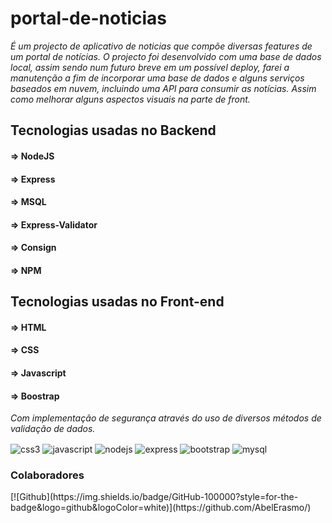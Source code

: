 # portal-de-noticias

<i>É um projecto de aplicativo de noticias que compõe diversas features de um portal de notícias. O projecto foi desenvolvido com uma base de dados local, assim sendo num futuro breve em um possível deploy, farei a manutenção a fim de incorporar uma base de dados  e alguns serviços baseados em nuvem, incluindo uma API para consumir as notícias. Assim como melhorar alguns aspectos visuais na parte de front.</i>

## Tecnologias usadas no Backend
   #### => NodeJS
   #### => Express
   #### => MSQL
   #### => Express-Validator
   #### => Consign
   #### => NPM

 ## Tecnologias usadas no Front-end
   #### => HTML
   #### => CSS
   #### => Javascript
   #### => Boostrap
<i>Com implementação de segurança através do uso de diversos métodos de validação de dados.</i>

 <div style="display: inline-block">
    <img align="center" alt="css3" src="https://img.shields.io/badge/CSS3-1572B6?style=for-the-badge&logo=css3&logoColor=white" />
    <img align="center" alt="javascript" src="https://img.shields.io/badge/JavaScript-F7DF1E?style=for-the-badge&logo=javascript&logoColor=black" />
    <img align="center" alt="nodejs" src="https://img.shields.io/badge/Node.js-43853D?style=for-the-badge&logo=node.js&logoColor=white" />
    <img align="center" alt="express" src="https://img.shields.io/badge/Express.js-404D59?style=for-the-badge" />
    <img align="center" alt="bootstrap" src="https://img.shields.io/badge/Bootstrap-563D7C?style=for-the-badge&logo=bootstrap&logoColor=white" />
    <img align="center" alt="mysql" src="https://img.shields.io/badge/MySQL-00000F?style=for-the-badge&logo=mysql&logoColor=white" />
</div>

<h3>Colaboradores</h3>
[![Github](https://img.shields.io/badge/GitHub-100000?style=for-the-badge&logo=github&logoColor=white)](https://github.com/AbelErasmo/)
